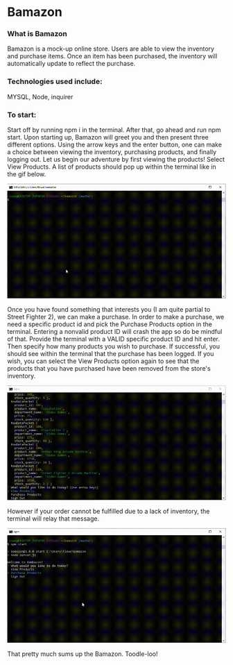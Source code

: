 # Bamazon

### What is Bamazon
Bamazon is a mock-up online store. Users are able to view the inventory and purchase items. Once an item has been purchased, the inventory will automatically update to reflect the purchase.

### Technologies used include:
MYSQL, Node, inquirer

### To start:

Start off by running npm i in the terminal. After that, go ahead and run npm start. Upon starting up, Bamazon will greet you and then present three different options. Using the arrow keys and the enter button, one can make a choice between viewing the inventory, purchasing products, and finally logging out. Let us begin our adventure by first viewing the products! Select View Products. A list of products should pop up within the terminal like in the gif below.

![Gif of NPM START](https://github.com/katran0079/bamazon/blob/master/sample/start.gif)

Once you have found something that interests you (I am quite partial to Street Fighter 2), we can make a purchase.
In order to make a purchase, we need a specific product id and pick the Purchase Products option in the terminal. Entering a nonvalid product ID will crash the app so do be mindful of that. Provide the terminal with a VALID specific product ID and hit enter. Then specify how many products you wish to purchase. If successful, you should see within the terminal that the purchase has been logged. If you wish, you can select the View Products option again to see that the products that you have purchased have been removed from the store's inventory.

![Gif of a purchase](https://github.com/katran0079/bamazon/blob/master/sample/purchase.gif)

However if your order cannot be fulfilled due to a lack of inventory, the terminal will relay that message.

![Gif of a purchase](https://github.com/katran0079/bamazon/blob/master/sample/oopsie.gif)


That pretty much sums up the Bamazon. Toodle-loo!
